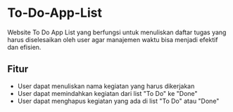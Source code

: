 # To-Do-App-List

Website To Do App List yang berfungsi untuk menuliskan daftar tugas yang harus diselesaikan oleh user agar manajemen waktu bisa menjadi efektif dan efisien.

## Fitur

- User dapat menuliskan nama kegiatan yang harus dikerjakan
- User dapat memindahkan kegiatan dari list "To Do" ke "Done"
- User dapat menghapus kegiatan yang ada di list "To Do" atau "Done"
